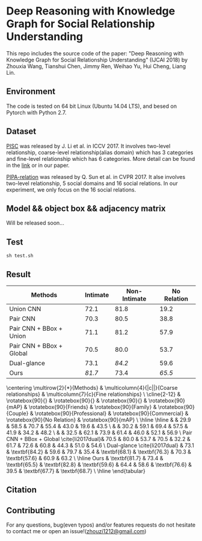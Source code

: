 # Deep Reasoning with Knowledge Graph for Social Relationship Understanding

This repo includes the source code of the paper: "Deep Reasoning with Knowledge Graph for Social Relationship Understanding" (IJCAI 2018) by Zhouxia Wang, Tianshui Chen, Jimmy Ren, Weihao Yu, Hui Cheng, Liang Lin.

## Environment

The code is tested on 64 bit Linux (Ubuntu 14.04 LTS), and besed on Pytorch with Python 2.7.

## Dataset
[PISC](https://zenodo.org/record/1059155#.WznPu_F97CI) was released by J. Li et al. in ICCV 2017. It involves two-level relationship, coarse-level relationship(alias domain) which has 3 categories and fine-level relationship which has 6 categories. More detail can be found in the [link](https://zenodo.org/record/1059155#.WznPu_F97CI) or in our paper.

[PIPA-relation](https://www.mpi-inf.mpg.de/departments/computer-vision-and-multimodal-computing/research/human-activity-recognition/social-relation-recognition/) was released by Q. Sun et al. in CVPR 2017. It alse involves two-level relationship, 5 social domains and 16 social relations. In our experiment, we only focus on the 16 social relations.

## Model && object box && adjacency matrix
Will be released soon...

## Test

    sh test.sh
    
## Result

Methods|Intimate|Non-Intimate|No Relation
-|-|-|-
Union CNN  | 72.1 | 81.8 | 19.2| 58.4
Pair CNN  | 70.3 | 80.5 | 38.8 | 65.1
Pair CNN + BBox + Union  | 71.1 | 81.2 | 57.9 | 72.2
Pair CNN + BBox + Global | 70.5 | 80.0 | 53.7 | 70.5
Dual-glance | 73.1 | *84.2* | 59.6 | 79.7 | 35.4 | 79.7
Ours | *81.7* | 73.4 | *65.5* | *82.8*

\centering \multirow{2}{*}{Methods}  & \multicolumn{4}{|c||}{Coarse relationships}  & \multicolumn{7}{c}{Fine relationships} \\
\cline{2-12} & \rotatebox{90}{} & \rotatebox{90}{} & \rotatebox{90}{} & \rotatebox{90}{mAP}  & \rotatebox{90}{Friends} & \rotatebox{90}{Family} & \rotatebox{90}{Couple} & \rotatebox{90}{Professional} & \rotatebox{90}{Commercial} & \rotatebox{90}{No Relation} & \rotatebox{90}{mAP}  \\
\hline
\hline
 &  & 29.9 & 58.5 & 70.7 & 55.4 & 43.0 & 19.6 & 43.5 \\
 &  & 30.2 & 59.1 & 69.4 & 57.5 & 41.9 & 34.2 & 48.2 \\
 &  & 32.5 & 62.1 & 73.9 & 61.4 & 46.0 & 52.1 & 56.9 \\
Pair CNN + BBox + Global \cite{li2017dual}& 70.5 & 80.0 & 53.7 & 70.5 & 32.2 & 61.7 & 72.6 & 60.8 & 44.3 & 51.0 & 54.6 \\
Dual-glance  \cite{li2017dual} & 73.1 & \textbf{84.2} & 59.6 & 79.7 & 35.4 & \textbf{68.1} & \textbf{76.3} & 70.3 & \textbf{57.6} & 60.9 & 63.2 \\
\hline
Ours & \textbf{81.7} & 73.4 & \textbf{65.5} & \textbf{82.8} & \textbf{59.6} & 64.4 & 58.6 & \textbf{76.6} & 39.5 & \textbf{67.7} & \textbf{68.7} \\
\hline 
\end{tabular}

## Citation
    

## Contributing
For any questions, bug(even typos) and/or features requests do not hesitate to contact me or open an issue!(zhouzi1212@gmail.com)
